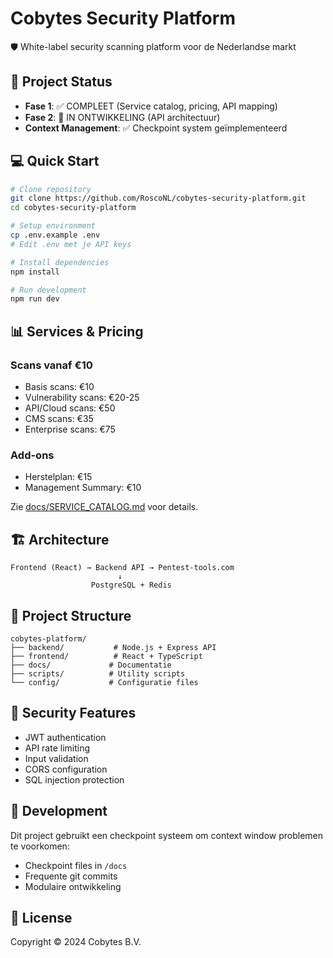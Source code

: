 # Cobytes Security Platform

🛡️ White-label security scanning platform voor de Nederlandse markt

## 🚀 Project Status

- **Fase 1**: ✅ COMPLEET (Service catalog, pricing, API mapping)
- **Fase 2**: 🔄 IN ONTWIKKELING (API architectuur)
- **Context Management**: ✅ Checkpoint system geïmplementeerd

## 💻 Quick Start

```bash
# Clone repository
git clone https://github.com/RoscoNL/cobytes-security-platform.git
cd cobytes-security-platform

# Setup environment
cp .env.example .env
# Edit .env met je API keys

# Install dependencies
npm install

# Run development
npm run dev
```

## 📊 Services & Pricing

### Scans vanaf €10
- Basis scans: €10
- Vulnerability scans: €20-25  
- API/Cloud scans: €50
- CMS scans: €35
- Enterprise scans: €75

### Add-ons
- Herstelplan: €15
- Management Summary: €10

Zie [docs/SERVICE_CATALOG.md](docs/SERVICE_CATALOG.md) voor details.

## 🏗️ Architecture

```
Frontend (React) → Backend API → Pentest-tools.com
                        ↓
                  PostgreSQL + Redis
```

## 📁 Project Structure

```
cobytes-platform/
├── backend/           # Node.js + Express API
├── frontend/          # React + TypeScript
├── docs/             # Documentatie
├── scripts/          # Utility scripts
└── config/           # Configuratie files
```

## 🔐 Security Features

- JWT authentication
- API rate limiting
- Input validation
- CORS configuration
- SQL injection protection

## 🤝 Development

Dit project gebruikt een checkpoint systeem om context window problemen te voorkomen:
- Checkpoint files in `/docs`
- Frequente git commits
- Modulaire ontwikkeling

## 📝 License

Copyright © 2024 Cobytes B.V.